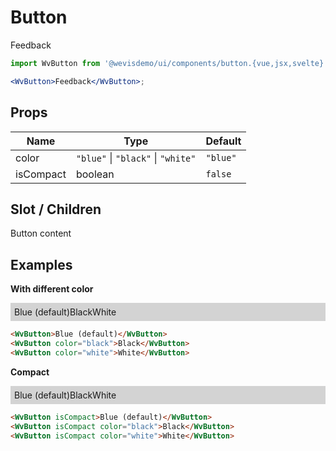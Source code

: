 # Button

<WvButton>Feedback</WvButton>

```jsx
import WvButton from '@wevisdemo/ui/components/button.{vue,jsx,svelte}';

<WvButton>Feedback</WvButton>;
```

## Props

| Name      | Type                               | Default  |
| --------- | ---------------------------------- | -------- |
| color     | `"blue"` \| `"black"` \| `"white"` | `"blue"` |
| isCompact | boolean                            | `false`  |

## Slot / Children

Button content

## Examples

**With different color**

<div style="display:flex; background-color: lightgray; padding: 6px;">
  <WvButton>Blue (default)</WvButton>
  <WvButton color="black">Black</WvButton>
  <WvButton color="white">White</WvButton>
</div>

```html
<WvButton>Blue (default)</WvButton>
<WvButton color="black">Black</WvButton>
<WvButton color="white">White</WvButton>
```

**Compact**

<div style="display:flex; background-color: lightgray; padding: 6px;">
  <WvButton isCompact>Blue (default)</WvButton>
  <WvButton isCompact color="black">Black</WvButton>
  <WvButton isCompact color="white">White</WvButton>
</div>

```html
<WvButton isCompact>Blue (default)</WvButton>
<WvButton isCompact color="black">Black</WvButton>
<WvButton isCompact color="white">White</WvButton>
```
